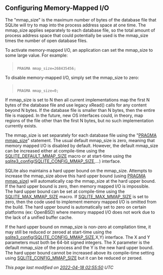 ## Configuring Memory\-Mapped I/O


The "mmap\_size" is the maximum number of bytes of the database file that
SQLite will try to map into the process address space at one time. The
mmap\_size applies separately to each database file, so the total amount
of process address space that could potentially be used is the mmap\_size
times the number of open database files.


To activate memory\-mapped I/O, an application can set the mmap\_size to some
large value. For example:



> ```
> 
> PRAGMA mmap_size=268435456;
> 
> ```


To disable memory\-mapped I/O, simply set the mmap\_size to zero:



> ```
> 
> PRAGMA mmap_size=0;
> 
> ```


If mmap\_size is set to N then all current implementations map the first
N bytes of the database file and use legacy xRead() calls for any content
beyond N bytes. If the database file is smaller than N bytes, then the entire
file is mapped. In the future, new OS interfaces could, in theory, map
regions of the file other than the first N bytes, but no such 
implementation currently exists.


The mmap\_size is set separately for each database file using the
"[PRAGMA mmap\_size](pragma.html#pragma_mmap_size)" statement. The usual default mmap\_size is zero,
meaning that memory mapped I/O is disabled by default. However, the
default mmap\_size can be increased either at compile\-time using
the [SQLITE\_DEFAULT\_MMAP\_SIZE](compile.html#default_mmap_size) macro or at start\-time using the
[sqlite3\_config](c3ref/config.html)([SQLITE\_CONFIG\_MMAP\_SIZE](c3ref/c_config_covering_index_scan.html#sqliteconfigmmapsize),...) interface.


SQLite also maintains a hard upper bound on the mmap\_size. Attempts
to increase the mmap\_size above this hard upper bound (using
[PRAGMA mmap\_size](pragma.html#pragma_mmap_size)) will automatically cap the mmap\_size at the hard
upper bound. If the hard upper bound is zero, then memory mapped I/O
is impossible. The hard upper bound can be set at compile\-time using
the [SQLITE\_MAX\_MMAP\_SIZE](compile.html#max_mmap_size) macro. If [SQLITE\_MAX\_MMAP\_SIZE](compile.html#max_mmap_size) is set to
zero, then the code used to implement memory mapped I/O is omitted from
the build. The hard upper bound is automatically set to zero on certain
platforms (ex: OpenBSD) where memory mapped I/O does not work due to the
lack of a unified buffer cache.


If the hard upper bound on mmap\_size is non\-zero at compilation time,
it may still be reduced or zeroed at start\-time using the
[sqlite3\_config](c3ref/config.html)([SQLITE\_CONFIG\_MMAP\_SIZE](c3ref/c_config_covering_index_scan.html#sqliteconfigmmapsize),X,Y) interface. The X and
Y parameters must both be 64\-bit signed integers. The X parameter
is the default mmap\_size of the process and the Y is the new hard upper bound.
The hard upper bound cannot be increased above its compile\-time setting
using [SQLITE\_CONFIG\_MMAP\_SIZE](c3ref/c_config_covering_index_scan.html#sqliteconfigmmapsize) but it can be reduced or zeroed.


*This page last modified on [2022\-04\-18 02:55:50](https://sqlite.org/docsrc/honeypot) UTC* 




